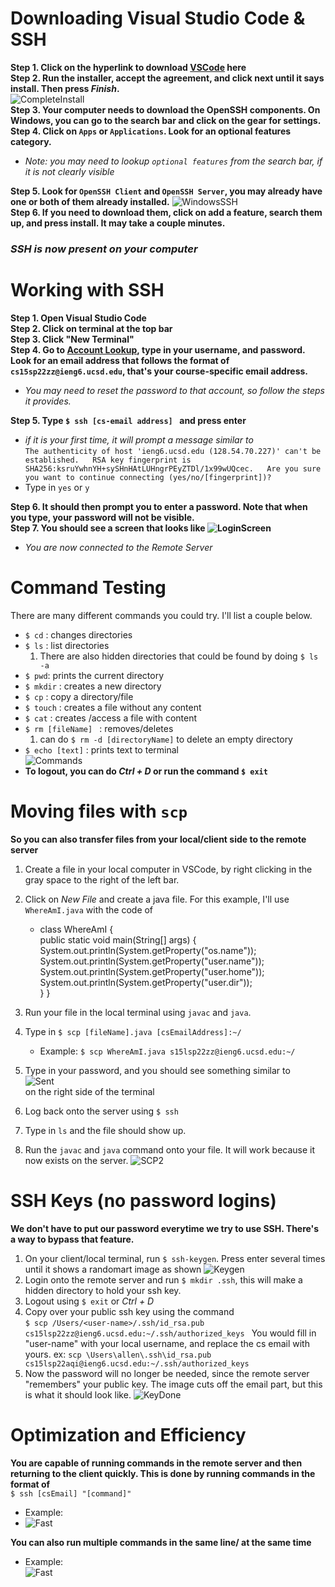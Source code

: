 # Downloading Visual Studio Code & SSH
**Step 1. Click on the hyperlink to download [VSCode](https://code.visualstudio.com/) here**  
**Step 2. Run the installer, accept the agreement, and click next until it says install. Then press _Finish_.**   
![CompleteInstall](1VSCInstallerFinish.png)  
**Step 3. Your computer needs to download the OpenSSH components. On Windows, you can go to the search bar and click on the gear for settings.**
**Step 4. Click on `Apps` or `Applications`. Look for an optional features category.**   
* _Note: you may need to lookup `optional features` from the search bar, if it is not clearly visible_  

**Step 5. Look for `OpenSSH Client` and `OpenSSH Server`, you may already have one or both of them already installed.**
![WindowsSSH](1OpenSSH.JPG)  
**Step 6. If you need to download them, click on add a feature, search them up, and press install. It may take a couple minutes.**

### _**SSH is now present on your computer**_  
    

# Working with SSH  
**Step 1. Open Visual Studio Code**  
**Step 2. Click on terminal at the top bar**  
**Step 3. Click "New Terminal"**  
**Step 4. Go to [Account Lookup](https://sdacs.ucsd.edu/~icc/index.php), type in your username, and password. Look for an email address that follows the format of `cs15sp22zz@ieng6.ucsd.edu`, that's your course-specific email address.**
* _You may need to reset the password to that account, so follow the steps it provides._ 

**Step 5. Type  `$ ssh [cs-email address] ` and press enter**   
  * _if it is your first time, it will prompt a message similar to_  
  `The authenticity of host 'ieng6.ucsd.edu (128.54.70.227)' can't be established.  
   RSA key fingerprint is SHA256:ksruYwhnYH+sySHnHAtLUHngrPEyZTDl/1x99wUQcec.  
   Are you sure you want to continue connecting
    (yes/no/[fingerprint])?`
  * Type in `yes` or `y`

**Step 6. It should then prompt you to enter a password. Note that when you type, your password will not be visible.**  
**Step 7. You should see a screen that looks like ![LoginScreen](1SSHLoginScreen.JPG)**  
* _You are now connected to the Remote Server_

# Command Testing
There are many different commands you could try. I'll list a couple below.  
* `$ cd` : changes directories  
* `$ ls` : list directories 
  1. There are also hidden directories that could be found by doing `$ ls -a`
* `$ pwd`: prints the current directory
* `$ mkdir` : creates a new directory
* `$ cp` : copy a directory/file
* `$ touch` : creates a file without any content
* `$ cat` : creates /access a file with content 
* `$ rm [fileName] ` : removes/deletes
    1. can do `$ rm -d [directoryName]` to delete an empty directory
* `$ echo [text]` : prints text to terminal  
![Commands](1CommandTesting.JPG)  
* **To logout, you can do _Ctrl + D_ or run the command `$ exit`**

# Moving files with `scp`
**So you can also transfer files from your local/client side to the remote server** 
1. Create a file in your local computer in VSCode, by right clicking in the gray space to the right of the left bar. 
2. Click on _New File_ and create a java file. For this example, I'll use `WhereAmI.java` with the code of

    * class WhereAmI {  
        public static void main(String[] args) { 
            System.out.println(System.getProperty("os.name"));
            System.out.println(System.getProperty("user.name"));
            System.out.println(System.getProperty("user.home"));
            System.out.println(System.getProperty("user.dir"));  
    }
}  
3. Run your file in the local terminal using `javac` and `java`. 
4. Type in `$ scp [fileName].java [csEmailAddress]:~/`
    * Example: `$ scp WhereAmI.java s15lsp22zz@ieng6.ucsd.edu:~/`
5. Type in your password, and you should see something similar to  
![Sent](1SCP1.JPG)  
on the right side of the terminal
6. Log back onto the server using `$ ssh`
7. Type in `ls` and the file should show up. 
8. Run the `javac` and `java` command onto your file. It will work because it now exists on the server. ![SCP2](1SCP2.JPG)

# SSH Keys (no password logins)
**We don't have to put our password everytime we try to use SSH. There's a way to bypass that feature.**
1. On your client/local terminal, run `$ ssh-keygen`. Press enter several times until it shows a randomart image as shown
![Keygen](1SSHKeygen.JPG)
2. Login onto the remote server and run  `$ mkdir .ssh`, this will make a hidden directory to hold your ssh key.
3. Logout using `$ exit` or _Ctrl + D_ 
4. Copy over your public ssh key using the command  
`$ scp /Users/<user-name>/.ssh/id_rsa.pub cs15lsp22zz@ieng6.ucsd.edu:~/.ssh/authorized_keys ` You would fill in "user-name" with your local username, and replace the cs email with yours. 
ex: `scp \Users\allen\.ssh\id_rsa.pub cs15lsp22aqi@ieng6.ucsd.edu:~/.ssh/authorized_keys`
5. Now the password will no longer be needed, since the remote server "remembers" your public key. The image cuts off the email part, but this is what it should look like. 
![KeyDone](1SSHKeyDone.JPG)

# Optimization and Efficiency
**You are capable of running commands in the remote server and then returning to the client quickly. This is done by running commands in the format of**  
`$ ssh [csEmail] "[command]"`
* Example:   
* ![Fast](1EfficientCoding.JPG)

**You can also run multiple commands in the same line/ at the same time**  
* Example:  
  ![Fast](1EfficientCoding2.JPG)
